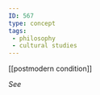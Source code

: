 ```yaml
---
ID: 567
type: concept
tags: 
 - philosophy
 - cultural studies
---
```


[[postmodern condition]]

 *See*
